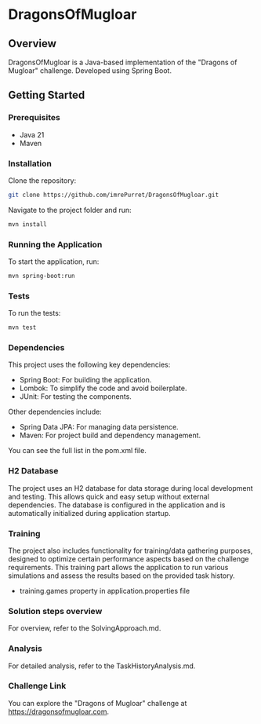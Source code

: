 # DragonsOfMugloar

## Overview

DragonsOfMugloar is a Java-based implementation of the "Dragons of Mugloar" challenge. Developed using Spring Boot.

## Getting Started

### Prerequisites

- Java 21
- Maven

### Installation

Clone the repository:

```bash
git clone https://github.com/imrePurret/DragonsOfMugloar.git
```

Navigate to the project folder and run:

```bash
mvn install
```

### Running the Application
To start the application, run:

```bash
mvn spring-boot:run
```

### Tests
To run the tests:

```bash
mvn test
```

### Dependencies
This project uses the following key dependencies:

- Spring Boot: For building the application.
- Lombok: To simplify the code and avoid boilerplate.
- JUnit: For testing the components.

Other dependencies include:

- Spring Data JPA: For managing data persistence.
- Maven: For project build and dependency management.

You can see the full list in the pom.xml file.

### H2 Database
The project uses an H2 database for data storage during local development and testing. This allows quick and easy setup without external dependencies. The database is configured in the application and is automatically initialized during application startup.

### Training
The project also includes functionality for training/data gathering purposes, designed to optimize certain performance aspects based on the challenge requirements. This training part allows the application to run various simulations and assess the results based on the provided task history.
- training.games property in application.properties file

### Solution steps overview
For overview, refer to the SolvingApproach.md.

### Analysis
For detailed analysis, refer to the TaskHistoryAnalysis.md.

### Challenge Link
You can explore the "Dragons of Mugloar" challenge at https://dragonsofmugloar.com.